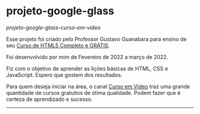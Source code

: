 # projeto-google-glass
*projeto-google-glass-curso-em-video*

Esse projeto foi criado pelo Professor Gustavo Guanabara para ensino de seu [Curso de HTML5 Completo e GRÁTIS](https://www.youtube.com/watch?v=epDCjksKMok&list=PLHz_AreHm4dlAnJ_jJtV29RFxnPHDuk9o "Click no link para acessar a playlist do Curso").

Foi desenvolvido por mim de Fevereiro de 2022 a março de 2022.

Fiz com o objetivo de aprender as lições básicas de HTML, CSS e JavaScript. Espero que gostem dos resultados.

Para quem deseja iniciar na área, o canal [Curso em Vídeo](https://www.youtube.com/user/cursosemvideo/featured "Link para acessa a página do Canal no Youtube") traz uma grande quantidade de cursos gratuitos de ótima qualidade. Podem fazer que é certeza de aprendizado e sucesso.  

****************

